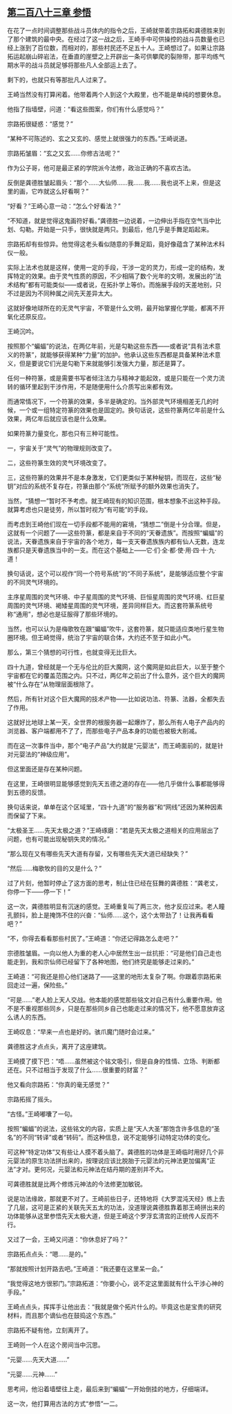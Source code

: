 ## [第二百八十三章 参悟](https://www.xxbiquge.com/11_11207/9180241.html)


  在花了一点时间调整那些战斗员体内的指令之后，王崎就带着宗路拓和龚德胜来到了那个建筑的最中央。在经过了这一战之后，王崎手中可供操控的战斗员数量也已经上涨到了百位数，而相对的，那些村民还不足五十人。王崎想过了。如果让宗路拓运起崩山碎岩法，在垂直的崖壁之上开辟出一条可供攀爬的裂隙带，那平均练气期水平的战斗员就足够将那些凡人全部运上去了。

  剩下的，也就只有等那批凡人过来了。

  王崎当然没有打算闲着。他带着两个人到这个大殿里，也不能是单纯的想要休息。

  他指了指墙壁，问道：“看这些图案，你们有什么感觉吗？”

  宗路拓很疑惑：“感觉？”

  “某种不可陈述的、玄之又玄的、感觉上就很强力的东西。”王崎说道。

  宗路拓皱眉：“玄之又玄……你修古法呢？”

  作为公子哥，他可是最正紧的学院派今法修，政治正确的不喜欢古法。

  反倒是龚德胜皱起眉头：“那个……大仙师……我……我……我也说不上来，但是这里的画，它咋就这么好看啊？”

  “好看？”王崎心意一动：“怎么个好看法？”

  “不知道，就是觉得这鬼画符好看。”龚德胜一边说着，一边伸出手指在空气当中比划、勾勒。开始是一只手，很快就是两只。到最后，他几乎是手舞足蹈起来。

  宗路拓却有些惊异。他觉得这老头看似随意的手舞足蹈，竟好像蕴含了某种法术科仪一般。

  实际上法术也就是这样，使用一定的手段，干涉一定的灵力，形成一定的结构，发挥特定的效果。由于灵气性质的原因，不少相隔了数个光年的文明，发展出的“法术结构”都有可能类似——或者说，在拓扑学上等价。而施展手段的天差地别，只不过是因为不同种属之间先天差异太大。

  这就好像地球所在的无灵气宇宙，不管是什么文明，最开始掌握化学能，都离不开氧化还原反应。

  王崎沉吟。

  按照那个“蝙蝠”的说法，在两亿年前，光是勾勒这些东西——或者说“具有法术意义的符篆”，就能够获得某种“力量”的加护。他承认这些东西都是具备某种法术意义，但是要说它们光是勾勒下来就能够引发强大力量，那还是算了。

  任何一种符篆，或是需要书写者倾注法力与精神才能起效，或是只能在一个灵力流转的循环里起到干涉作用，不是随便用什么介质写出来都有效。

  而通常情况下，一个符篆的效果，多半是确定的。当外部灵气环境相差无几的时候，一个或一组特定符篆的效果也是固定的。换句话说，这些符篆两亿年前是什么效果，两亿年后就应该也是什么效果。

  如果符篆力量变化，那也只有三种可能性。

  一，宇宙关于“灵气”的物理规则改变了。

  二，这些符篆生效的灵气环境改变了。

  三，这些符篆的效果并不是本身激发，它们更类似于某种秘钥，而现在，这些“秘钥”对应的系统不复存在，符篆由那个“系统”所赋予的额外效果也消失了。

  当然，“猜想一”暂时不予考虑。就王崎现有的知识范围，根本想象不出这种手段。就算考虑也只是徒劳，所以暂时视为“有可能”的手段。

  而考虑到王崎他们现在一切手段都不能用的窘境，“猜想二”倒是十分合理。但是，这就有一个问题了——这些符篆，都是来自于不同的“天眷遗族”。而按照“蝙蝠”的说法，天眷遗族来自于宇宙的各个地方，每一支天眷遗族族内都有仙人无数，连龙族都只是天眷遗族当中的一支。而在这个基础上——它·们·全·都·使·用·四·十·九·道！

  换句话说，这个可以视作“同一个符号系统”的“不同子系统”，是能够适应整个宇宙的不同灵气环境的。

  主序星周围的灵气环境、中子星周围的灵气环境、巨恒星周围的灵气环境、红巨星周围的灵气环境、褐矮星周围的灵气环境，差异同样巨大。而这套符篆系统号称“通用”，想必也是征服得了那些环境的。

  当然，也可以认为是梅歌牧在跟“蝙蝠”吹牛，这套符篆，就只能适应类地行星生物圈环境。但王崎觉得，统治了宇宙的联合体，大约还不至于如此小气。

  那么，第三个猜想的可行性，也就变得无比巨大。

  四十九道，曾经就是一个无与伦比的巨大魔网，这个魔网是如此巨大，以至于整个宇宙都在它的覆盖范围之内。只不过，两亿年之前出了什么意外，这个巨大的魔网被“什么存在”从物理层面根除了。

  然后，所有针对这个巨大魔网的技术产物——比如说功法、符篆、法器，全都失去了作用。

  这就好比地球上某一天，全世界的根服务器一起爆炸了，那么所有人电子产品内的浏览器、客户端都用不了了，而那些电子产品本身的功能也被极大削减。

  而在这一次事件当中，那个“电子产品”大约就是“元婴法”，而王崎面前的，就是针对元婴法的“神级应用”。

  但这里面还是存在某种问题。

  在这里，王崎很明显能够感觉到先天五德之道的存在——他几乎做什么事都能够得到五德的反馈。

  换句话来说，单单在这个区域里，“四十九道”的“服务器”和“网线”还因为某种因素而保留了下来。

  “太极圣王……先天太极之道？”王崎琢磨：“若是先天太极之道相关的应用层出了问题，也有可能出现秘钥失灵的情况。”

  “那么现在又有哪些先天大道有存留，又有哪些先天大道已经缺失？”

  “然后……梅歌牧的目的又是什么？”

  过了片刻，他暂时停止了这方面的思考，制止住已经在狂舞的龚德胜：“龚老丈，你停一下——停一下！”

  这一次，龚德胜明显有沉迷的感觉。王崎重复叫了两三次，他才反应过来。老人瞳孔颤抖，脸上是掩饰不住的兴奋：“仙师……这个，这个太带劲了！让我再看看吧？”

  “不，你得去看看那些村民了。”王崎道：“你还记得路怎么走吧？”

  宗德胜皱眉。一向以他人为重的老人心中居然生出一丝抗拒：“可是他们自己走也能走到，我和宗仙师已经留下了各种地图，他们终究是能够走过来的。”

  王崎道：“可我还是担心他们迷路了——这里的地形太复杂了啊。你跟着宗路拓来回走过一遍，保险些。”

  “可是……”老人脸上天人交战。他本能的感觉那些铭文对自己有什么重要作用。他不是不重视那些同乡，只是在那些同乡自己也能走过来的情况下，他不愿意放弃这么诱人的东西。

  王崎叹息：“早来一点也是好的。骇爪魔门随时会过来。”

  龚德胜这才点点头，离开了这座建筑。

  王崎摸了摸下巴：“唔……虽然被这个铭文吸引，但是自身的性情、立场、判断都还在。只不过相当于发现了什么……很重要的财富？”

  他又看向宗路拓：“你真的毫无感觉？”

  宗路拓摇了摇头。

  “古怪。”王崎嘟囔了一句。

  按照“蝙蝠”的说法，这些铭文的内容，实质上是“天人大圣”那饱含许多信息的“圣名”的不同“转译”或者“转码”。而这种信息，说不定能够引动特定功体的变化。

  可这种“特定功体”又有些让人摸不着头脑了。龚德胜的功体是王崎临时用好几个非元婴法的原生功法拼出来的，按理说应该比脱胎于元婴法的元神法更加偏离“正法”才对。更何况，元婴法和元神法在结丹期的差别并不大。

  可龚德胜就是比两个修炼元神法的今法修更加敏锐。

  说是功法缘故，那就更不对了。王崎前些日子，还特地将《大罗混沌天经》练上去了几层，这可是正紧的关联先天五太的功法，没道理说龚德胜靠着那王崎拼出来的功体能够从这里参悟先天太极大道，但是王崎这个罗浮玄清宫的正统传人反而不行。

  又过了一会，王崎又问道：“你休息好了吗？”

  宗路拓点点头：“嗯……是的。”

  “那就按照计划开路去吧。”王崎道：“我还要在这里呆一会。”

  “我觉得这地方很邪门。”宗路拓道：“你要小心，说不定这里面就有什么干涉心神的手段。”

  王崎点点头，挥挥手让他出去：“我就是做个拓片什么的。毕竟这也是宝贵的研究材料，而且那个谪仙也在鼓捣这个东西。”

  宗路拓不疑有他，立刻离开了。

  王崎则一个人在这个房间当中沉思。

  “元婴……先天大道……”

  “元婴……元神……”

  思考间，他沿着墙壁往上走，最后来到“蝙蝠”一开始倒挂的地方，仔细端详。

  这一次，他打算用古法的方式“参悟”一二。
